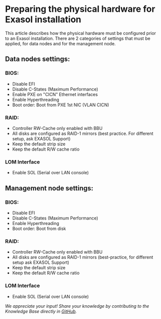 # Preparing the physical hardware for Exasol installation 
This article describes how the physical hardware must be configured prior to an Exasol installation. There are 2 categories of settings that must be applied, for data nodes and for the management node.

## Data nodes settings:

### BIOS:

* Disable EFI
* Disable C-States (Maximum Performance)
* Enable PXE on "CICN" Ethernet interfaces
* Enable Hyperthreading
* Boot order: Boot from PXE 1st NIC (VLAN CICN)

### RAID:

* Controller RW-Cache only enabled with BBU
* All disks are configured as RAID-1 mirrors (best practice. For different setup, ask EXASOL Support)
* Keep the default strip size
* Keep the default R/W cache ratio

### LOM Interface

* Enable SOL (Serial over LAN console)

## Management node settings:

### BIOS:

* Disable EFI
* Disable C-States (Maximum Performance)
* Enable Hyperthreading
* Boot order: Boot from disk

### RAID:

* Controller RW-Cache only enabled with BBU
* All disks are configured as RAID-1 mirrors (best-practice, for different setup ask EXASOL Support)
* Keep the default strip size
* Keep the default R/W cache ratio

### LOM Interface

* Enable SOL (Serial over LAN console)

*We appreciate your input! Share your knowledge by contributing to the Knowledge Base directly in [GitHub](https://github.com/exasol/public-knowledgebase).* 